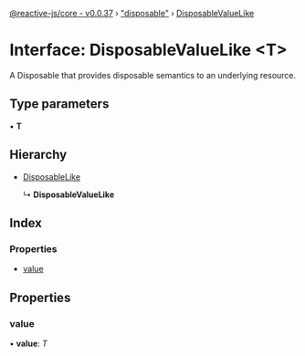 [@reactive-js/core - v0.0.37](../README.md) › ["disposable"](../modules/_disposable_.md) › [DisposableValueLike](_disposable_.disposablevaluelike.md)

# Interface: DisposableValueLike <**T**>

A Disposable that provides disposable semantics to an underlying resource.

## Type parameters

▪ **T**

## Hierarchy

* [DisposableLike](_disposable_.disposablelike.md)

  ↳ **DisposableValueLike**

## Index

### Properties

* [value](_disposable_.disposablevaluelike.md#value)

## Properties

###  value

• **value**: *T*
